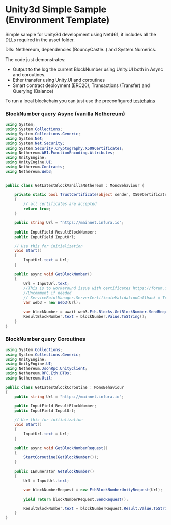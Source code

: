 # Unity3d Simple Sample (Environment Template)

Simple sample for Unity3d development using Net461, it includes all the DLLs required in the asset folder.

Dlls: Nethereum, dependencies (BouncyCastle..) and System.Numerics.

The code just demonstrates:

* Output to the log the current BlockNumber using Unity.UI both in Async and coroutines.
* Ether transfer using Unity.UI and coroutines
* Smart contract deployment (ERC20), Transactions (Transfer) and Querying (Balance)


To run a local blockchain you can just use the preconfigured [testchains](https://github.com/Nethereum/Nethereum.Workbooks/tree/master/testchain/)

### BlockNumber query Async (vanilla Nethereum)
```csharp
using System;
using System.Collections;
using System.Collections.Generic;
using System.Net;
using System.Net.Security;
using System.Security.Cryptography.X509Certificates;
using Nethereum.ABI.FunctionEncoding.Attributes;
using UnityEngine;
using UnityEngine.UI;
using Nethereum.Contracts;
using Nethereum.Web3;


public class GetLatestBlockVanillaNethereum : MonoBehaviour {

    private static bool TrustCertificate(object sender, X509Certificate x509Certificate, X509Chain x509Chain, SslPolicyErrors sslPolicyErrors)
    {
        // all certificates are accepted
        return true;
    }

    public string Url = "https://mainnet.infura.io";
   
    public InputField ResultBlockNumber;
    public InputField InputUrl;

    // Use this for initialization
    void Start()
    {
        InputUrl.text = Url;
    }

    public async void GetBlockNumber()
	{
        Url = InputUrl.text;
        //This is to workaround issue with certificates https://forum.unity.com/threads/how-to-allow-self-signed-certificate.522183/
        //Uncomment if needed
        // ServicePointManager.ServerCertificateValidationCallback = TrustCertificate;
        var web3 = new Web3(Url);
        
        var blockNumber = await web3.Eth.Blocks.GetBlockNumber.SendRequestAsync();
        ResultBlockNumber.text = blockNumber.Value.ToString();
    }
}
```
### BlockNumber query Coroutines
```csharp
using System.Collections;
using System.Collections.Generic;
using UnityEngine;
using UnityEngine.UI;
using Nethereum.JsonRpc.UnityClient;
using Nethereum.RPC.Eth.DTOs;
using Nethereum.Util;

public class GetLatestBlockCoroutine : MonoBehaviour
{
    public string Url = "https://mainnet.infura.io";

    public InputField ResultBlockNumber;
    public InputField InputUrl;

    // Use this for initialization
    void Start()
    {
        InputUrl.text = Url;
    }

    public async void GetBlockNumberRequest()
    {
        StartCoroutine(GetBlockNumber());
    }

    public IEnumerator GetBlockNumber()
    {
        Url = InputUrl.text;

        var blockNumberRequest = new EthBlockNumberUnityRequest(Url);

        yield return blockNumberRequest.SendRequest();

        ResultBlockNumber.text = blockNumberRequest.Result.Value.ToString();
    }
}

```




